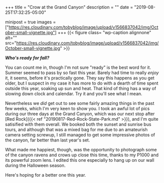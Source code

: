 +++
title = "Crow at the Grand Canyon"
description = ""
date = "2019-08-25T17:32:25-05:00"

minipost = true
images = ["https://res.cloudinary.com/tobyblog/image/upload/v1566837042/img/October-small-vignette.jpg"]
+++
{{< figure class= "wp-caption alignnone" alt="" src="https://res.cloudinary.com/tobyblog/image/upload/v1566837042/img/October-small-vignette.jpg" >}}

***Who's ready for fall?***

You can count me in, though I'm not sure "ready" is the best word for it. Summer seemed to pass by so fast this year. Barely had time to really *enjoy* it, it seems, before it's practically gone. They say this happens as you get older, but I suspect in my case it has more to do with a dearth of time spent outside this year, soaking up sun and heat. That kind of thing has a way of slowing down clock and calendar. Try it and you'll see what I mean. 

Nevertheless we *did* get out to see some fairly amazing things in the past few weeks, which I'm very keen to show you. I took an awful lot of pics during our three days at the Grand Canyon, which was our next stop after [Red Rock]({{< ref "20190817-Red-Rock-State-Park.md" >}}), and I'm quite satisified with them overall. We booked both the sunset and sunrise bus tours, and although that was a mixed bag for me due to an amateurish camera setting screwup, I still managed to get some impressive photos of the canyon, far better than last year's set. 

What made me happiest, though, was the opportunity to photograph some of the canyon ravens and crows up close this time, thanks to my P1000 and its powerful zoom lens. I edited this one especially to hang up on our wall during the Halloween season.

Here's hoping for a better one this year.
